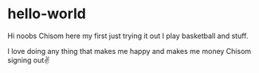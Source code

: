 # hello-world

Hi noobs
 Chisom here my first just trying it out I play basketball and stuff.


I love doing any thing that makes me happy and makes me money
Chisom signing out✌️


